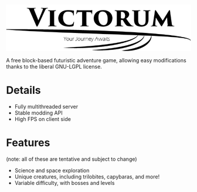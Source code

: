 ![Victorum Logo, Copyright 2017](https://github.com/DA-CS-Lab/Victorum/blob/master/Logo.png)

A free block-based futuristic adventure game, allowing easy modifications thanks to the liberal GNU-LGPL license.

# Details
- Fully multithreaded server
- Stable modding API
- High FPS on client side

# Features
(note: all of these are tentative and subject to change)
- Science and space exploration
- Unique creatures, including trilobites, capybaras, and more!
- Variable difficulty, with bosses and levels
